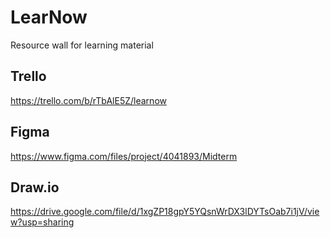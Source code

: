 # LearNow

Resource wall for learning material

## Trello

https://trello.com/b/rTbAlE5Z/learnow

## Figma

https://www.figma.com/files/project/4041893/Midterm

## Draw.io

https://drive.google.com/file/d/1xgZP18gpY5YQsnWrDX3lDYTsOab7i1jV/view?usp=sharing

